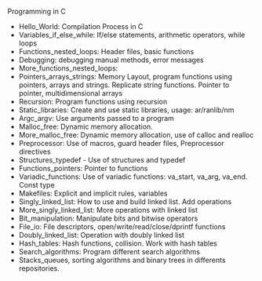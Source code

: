  Programming in C

- Hello_World: Compilation Process in C
- Variables_if_else_while: If/else statements, arithmetic operators, while loops
- Functions_nested_loops: Header files, basic functions
- Debugging: debugging manual methods, error messages
- More_functions_nested_loops: 
- Pointers_arrays_strings: Memory Layout, program functions using pointers, arrays and strings. Replicate string functions.                              Pointer to pointer, multidimensional arrays
- Recursion: Program functions using recursion
- Static_libraries: Create and use static libraries, usage: ar/ranlib/nm
- Argc_argv: Use arguments passed to a program
- Malloc_free: Dynamic memory allocation. 
- More_malloc_free: Dynamic memory allocation, use of calloc and realloc
- Preprocessor: Use of macros, guard header files, Preprocessor directives
- Structures_typedef - Use of structures and typedef
- Functions_pointers: Pointer to functions
- Variadic_functions: Use of variadic functions: va_start, va_arg, va_end. Const type
- Makefiles: Explicit and implicit rules, variables
- Singly_linked_list: How to use and build linked list. Add operations
- More_singly_linked_list: More operations with linked list
- Bit_manipulation: Manipulate bits and bitwise operators
- File_io: File descriptors, open/write/read/close/dprintf functions
- Doubly_linked_list: Operation with doubly linked list
- Hash_tables: Hash functions, collision. Work with hash tables
- Search_algorithms: Program different search algorithms
- Stacks_queues, sorting algorithms and binary trees in differents repositories. 
